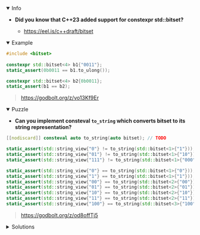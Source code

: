 <details open><summary>Info</summary><p>

* **Did you know that C++23 added support for constexpr std::bitset?**

  * https://eel.is/c++draft/bitset

</p></details><details open><summary>Example</summary><p>

```cpp
#include <bitset>
 
constexpr std::bitset<4> b1{"0011"};
static_assert(0b0011 == b1.to_ulong());

constexpr std::bitset<4> b2{0b0011};
static_assert(b1 == b2);
```

> https://godbolt.org/z/vo13Kf9Er

</p></details><details open><summary>Puzzle</summary><p>

* **Can you implement consteval `to_string` which converts bitset to its string representation?**

```cpp
[[nodiscard]] consteval auto to_string(auto bitset); // TODO

static_assert(std::string_view{"0"} != to_string(std::bitset<1>{"1"}));
static_assert(std::string_view{"01"} != to_string(std::bitset<1>{"10"}));
static_assert(std::string_view{"111"} != to_string(std::bitset<1>{"000"}));

static_assert(std::string_view{"0"} == to_string(std::bitset<1>{"0"}));
static_assert(std::string_view{"1"} == to_string(std::bitset<1>{"1"}));
static_assert(std::string_view{"00"} == to_string(std::bitset<2>{"00"}));
static_assert(std::string_view{"01"} == to_string(std::bitset<2>{"01"}));
static_assert(std::string_view{"10"} == to_string(std::bitset<2>{"10"}));
static_assert(std::string_view{"11"} == to_string(std::bitset<2>{"11"}));
static_assert(std::string_view{"100"} == to_string(std::bitset<3>{"100"}));
```

> https://godbolt.org/z/od8offTj5

</p></details><details><summary>Solutions</summary><p>

```cpp
[[nodiscard]] consteval auto to_string(auto bitset){ return bitset.to_string(); }; 
```
 
> https://godbolt.org/z/fvMcsrGW9


```cpp 
template<std::size_t ix>
[[nodiscard]] consteval auto to_string(std::bitset<ix> bitset, char (&&arr)[ix+1] = {}) {
    for (std::size_t i{}; i < bitset.size(); ++i)
        arr[i] = '0' + bitset.test(bitset.size() - 1 - i);
    return arr;
}
```

> https://godbolt.org/z/o51cY3bzh
 
  ```cpp
 template <std::size_t N>
[[nodiscard]] consteval auto to_string(std::bitset<N> bitset, char (&&arr)[N + 1] = {}) 
{
    [&]<std::size_t... I>(std::index_sequence<I...>) {
        ((arr[I] = bitset.test(bitset.size() - 1 - I) ? '1' : '0'), ...);
    }(std::make_index_sequence<N>{});

    return arr;
}
 ```
 
 > https://godbolt.org/z/W9Y6zbbMT
